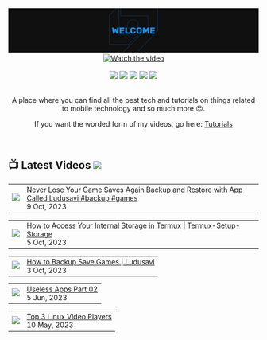 <img src="https://raw.githubusercontent.com/LAP-Tutorials/files/main/banner/welcome-banner.gif">

<br />

<div align="center">

<a href="https://youtu.be/4sqDPseWlFQ?si=oN4jSXsoVw330HW5" target="_blank">
 <img src="http://img.youtube.com/vi/4sqDPseWlFQ/maxresdefault.jpg" alt="Watch the video"  />
</a>

</div>

<br />

<div align="center">
<a href="https://www.youtube.com/channel/UCcrvHbgE3u_eDfYm6iJKEvg"><img src="https://img.shields.io/youtube/channel/subscribers/UCcrvHbgE3u_eDfYm6iJKEvg?label=channel%20subscribers&logo=youtube&logoColor=red&style=for-the-badge"></a>
<a href="https://www.youtube.com/channel/UCcrvHbgE3u_eDfYm6iJKEvg"><img src="https://img.shields.io/youtube/channel/views/UCcrvHbgE3u_eDfYm6iJKEvg?label=channel%20views&logo=youtube&logoColor=red&style=for-the-badge"></a>
<a href="https://twitter.com/LlewellynAdont1"><img src="https://img.shields.io/badge/Twitter-%231DA1F2.svg?style=for-the-badge&logo=Twitter&logoColor=white"></a>
<a href="https://www.instagram.com/lap_tutorials/"><img src="https://img.shields.io/badge/Instagram-%23E4405F.svg?style=for-the-badge&logo=Instagram&logoColor=white" /></a> <a href="https://www.patreon.com/LPTeach"><img src="https://img.shields.io/badge/Patreon-F96854?style=for-the-badge&logo=patreon&logoColor=white" /></a>
</div>

<br/>

<p align="center">A place where you can find all the best tech and tutorials on things related to mobile technology and so much more 😌.</p>

<p align="center">If you want the worded form of my videos, go here: <a href="https://github.com/LP-Teach/tutorials/blob/main/README.md">Tutorials</a></p>

<br/>

<h2>📺 Latest Videos   <a href="https://www.youtube.com/channel/UCcrvHbgE3u_eDfYm6iJKEvg"><img src="https://img.shields.io/badge/-Subscribe-red?style=for-the-badge&logo=youtube&logoColor=white" width="90px"/></a></h2>

<!-- YOUTUBE:START --><table><tr><td><a href="https://www.youtube.com/watch?v=uUDZH2VgLa8"><img width="140px" src="https://i.ytimg.com/vi/uUDZH2VgLa8/mqdefault.jpg"></a></td>
<td><a href="https://www.youtube.com/watch?v=uUDZH2VgLa8">Never Lose Your Game Saves Again Backup and Restore with App Called Ludusavi  #backup #games</a><br/>9 Oct, 2023</td></tr></table>
<table><tr><td><a href="https://www.youtube.com/watch?v=5zlE8KEz6wk"><img width="140px" src="https://i.ytimg.com/vi/5zlE8KEz6wk/mqdefault.jpg"></a></td>
<td><a href="https://www.youtube.com/watch?v=5zlE8KEz6wk">How to Access Your Internal Storage in Termux | Termux-Setup-Storage</a><br/>5 Oct, 2023</td></tr></table>
<table><tr><td><a href="https://www.youtube.com/watch?v=r2wZ5-SzrPM"><img width="140px" src="https://i.ytimg.com/vi/r2wZ5-SzrPM/mqdefault.jpg"></a></td>
<td><a href="https://www.youtube.com/watch?v=r2wZ5-SzrPM">How to Backup Save Games | Ludusavi</a><br/>3 Oct, 2023</td></tr></table>
<table><tr><td><a href="https://www.youtube.com/watch?v=S3Z8imcc61A"><img width="140px" src="https://i.ytimg.com/vi/S3Z8imcc61A/mqdefault.jpg"></a></td>
<td><a href="https://www.youtube.com/watch?v=S3Z8imcc61A">Useless Apps Part 02</a><br/>5 Jun, 2023</td></tr></table>
<table><tr><td><a href="https://www.youtube.com/watch?v=lYJUEe0_yzk"><img width="140px" src="https://i.ytimg.com/vi/lYJUEe0_yzk/mqdefault.jpg"></a></td>
<td><a href="https://www.youtube.com/watch?v=lYJUEe0_yzk">Top 3 Linux Video Players</a><br/>10 May, 2023</td></tr></table>
<!-- YOUTUBE:END -->
